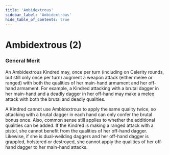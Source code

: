 ```yaml
---
title: 'Ambidextrous'
sidebar_label: 'Ambidextrous'
hide_table_of_contents: true
---
```


# Ambidextrous (2)

### General Merit

An Ambidextrous Kindred may, once per turn (including on Celerity rounds, but still only once per turn) augment a weapon attack (either melee or ranged) with both the qualities of her main-hand armament and her off-hand armament. For example, a Kindred attacking with a brutal dagger in her main-hand and a deadly dagger in her off-hand may make a melee attack with both the brutal and deadly qualities.

A Kindred cannot use Ambidextrous to apply the same quality twice, so attacking with a brutal dagger in each hand can only confer the brutal bonus once. Also, common sense still applies to whether the additional qualities can be added. If the Kindred is making a ranged attack with a pistol, she cannot benefit from the qualities of her off-hand dagger. Likewise, if she is dual-weilding daggers and her off-hand dagger is grappled, holstered or destroyed, she cannot apply the qualities of her off-hand dagger to her main-hand attacks.
